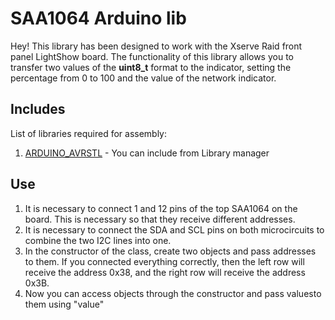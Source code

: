 # SAA1064 Arduino lib

Hey! This library has been designed to work with the Xserve Raid front panel LightShow board. The functionality of this library allows you to transfer two values of the **uint8_t** format to the indicator, setting the percentage from 0 to 100 and the value of the network indicator.


## Includes

List of libraries required for assembly:
1. [ARDUINO_AVRSTL](https://github.com/arduino-libraries/Arduino_AVRSTL) - You can include from Library manager

## Use

1. It is necessary to connect 1 and 12 pins of the top SAA1064 on the board. This is necessary so that they receive different addresses.
2. It is necessary to connect the SDA and SCL pins on both microcircuits to combine the two I2C lines into one.
3. In the constructor of the class, create two objects and pass addresses to them. If you connected everything correctly, then the left row will receive the address 0x38, and the right row will receive the address 0x3B.
4. Now you can access objects through the constructor and pass values ​​to them using "value"
